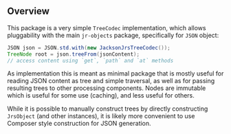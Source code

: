 ## Overview

This package is a very simple `TreeCodec` implementation, which allows pluggability with
the main `jr-objects` package, specifically for `JSON` object:

```java
JSON json = JSON.std.with(new JacksonJrsTreeCodec());
TreeNode root = json.treeFrom(jsonContent);
// access content using `get`, `path` and `at` methods
```

As implementation this is meant as minimal package that is mostly useful for reading JSON
content as tree and simple traversal, as well as for passing resulting trees to other
processing components. Nodes are immutable which is useful for some use (caching),
and less useful for others.

While it is possible to manually construct trees by directly constructing `JrsObject`
(and other instances), it is likely more convenient to use Composer style construction
for JSON generation.
